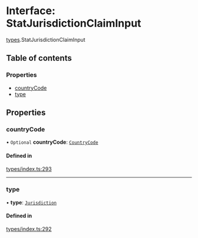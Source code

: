 # Interface: StatJurisdictionClaimInput

[types](../wiki/types).StatJurisdictionClaimInput

## Table of contents

### Properties

- [countryCode](../wiki/types.StatJurisdictionClaimInput#countrycode)
- [type](../wiki/types.StatJurisdictionClaimInput#type)

## Properties

### countryCode

• `Optional` **countryCode**: [`CountryCode`](../wiki/generated.types.CountryCode)

#### Defined in

[types/index.ts:293](https://github.com/PolymeshAssociation/polymesh-sdk/blob/2d3ac2ae/src/types/index.ts#L293)

___

### type

• **type**: [`Jurisdiction`](../wiki/types.ClaimType#jurisdiction)

#### Defined in

[types/index.ts:292](https://github.com/PolymeshAssociation/polymesh-sdk/blob/2d3ac2ae/src/types/index.ts#L292)
